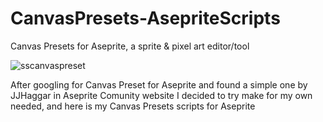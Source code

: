 # CanvasPresets-AsepriteScripts
Canvas Presets for Aseprite, a sprite &amp; pixel art editor/tool


![sscanvaspreset](https://user-images.githubusercontent.com/60602839/206369807-77920ea1-6ae2-4388-aa40-62f035956fb0.png)

After googling for Canvas Preset for Aseprite and found a simple one by JJHaggar in Aseprite Comunity website I decided to try make for my own needed, and here is my Canvas Presets scripts for Aseprite
